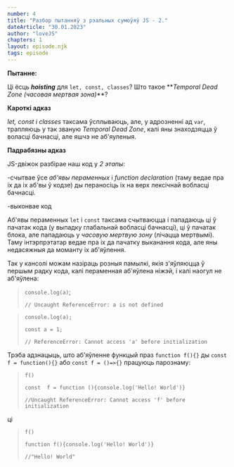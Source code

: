 ```yaml
---
number: 4
title: "Разбор пытанняў з рэальных сумоўяў JS - 2."
dateArticle: "30.01.2023"
author: "loveJS"
chapters: 1
layout: episode.njk
tags: episode
---
```


**Пытанне:**

Ці ёсць **_hoisting_** для `let, const, classes`? Што такое \*\*_Temporal Dead Zone (часовая мертвая зона)_\*\*?

**Кароткі адказ**

_let, const і classes_ таксама ўсплываюць, але, у адрозненні ад `var`, трапляюць у так званую _Temporal Dead Zone_, калі яны знаходзяцца ў воласці бачнасці, але яшчэ не аб'яуленыя.

**Падрабязны адказ**

JS-двіжок разбірае наш код у _2 этапы_:

-счытвае ўсе _аб'явы пераменных_ і _function declaration_ (таму ведае пра іх да іх аб'вы ў кодзе) ды пераносіць іх на верх лексічнай вобласці бачнасці.

-выконвае код

Аб'явы пераменных `let` і `const` таксама счытваюцца і пападаюць ці ў пачатак кода (у выпадку глабальнай вобласці бачнасці), ці ў пачатак блока, але пападаюць у _часовую мертвую зону_ (лічацца мертвымі). Таму інтэрпрэтатар ведае пра іх да пачатку выканання кода, але яны недасяжныя да моманту іх аб'яўлення.

Так у кансолі можам назіраць розныя памылкі, якія з'яўляюцца ў першым радку кода, калі пераменная аб'яўлена ніжэй, і калі наогул не аб'яўлена:

> `console.log(a)`;
>
> `// Uncaught ReferenceError: a is not defined`

> `console.log(a);`
>
> `const a = 1;`
>
> `// ReferenceError: Cannot access 'a' before initialization`

Трэба адзнацыць, што аб'яўленне функцый праз `function f(){}` ды `const f = function(){}` або `const f = ()=>{}` працуюць парознаму:

> `f()`
>
> `const  f = function (){console.log('Hello! World')}`
>
> `//Uncaught ReferenceError: Cannot access 'f' before initialization`

ці

> `f()`
>
> `function f(){console.log('Hello! World')}`
>
> `//"Hello! World"`
